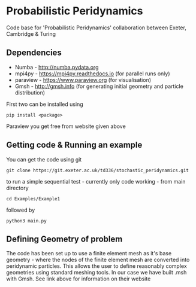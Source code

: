 # Probabilistic Peridynamics

Code base for 'Probabilistic Peridynamics' collaboration between Exeter, Cambridge &amp; Turing

## Dependencies

*  Numba - http://numba.pydata.org
*  mpi4py - https://mpi4py.readthedocs.io (for parallel runs only)
*  paraview - https://www.paraview.org (for visualisation)
*  Gmsh - http://gmsh.info (for generating initial geometry and particle distribution)

First two can be installed using 

`pip install <package>`

Paraview you get free from website given above

## Getting code & Running an example

You can get the code using git

`git clone https://git.exeter.ac.uk/td336/stochastic_peridynamics.git`

to run a simple sequential test - currently only code working - from main directory

`
cd Examples/Example1
`

followed by

`
python3 main.py
`

## Defining Geometry of problem

The code has been set up to use a finite element mesh as it's base geometry - where the nodes of the finite element mesh are converted into peridynamic particles. This allows the user to define reasonably complex geometries using standard meshing tools. In our case we have built .msh with Gmsh. See link above for information on their website
